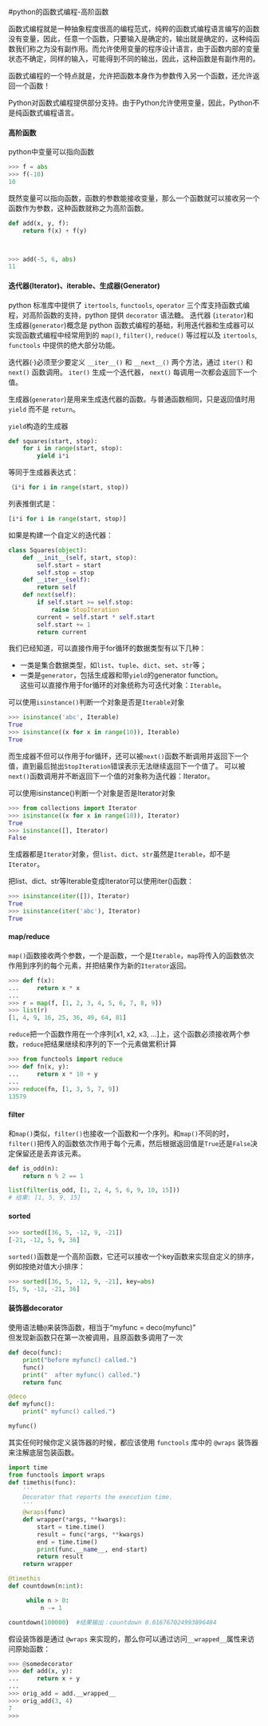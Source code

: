 #python的函数式编程-高阶函数

函数式编程就是一种抽象程度很高的编程范式，纯粹的函数式编程语言编写的函数没有变量，因此，任意一个函数，只要输入是确定的，输出就是确定的，这种纯函数我们称之为没有副作用。而允许使用变量的程序设计语言，由于函数内部的变量状态不确定，同样的输入，可能得到不同的输出，因此，这种函数是有副作用的。

函数式编程的一个特点就是，允许把函数本身作为参数传入另一个函数，还允许返回一个函数！

Python对函数式编程提供部分支持。由于Python允许使用变量，因此，Python不是纯函数式编程语言。

#### 高阶函数
python中变量可以指向函数
```python
>>> f = abs
>>> f(-10)
10
```
既然变量可以指向函数，函数的参数能接收变量，那么一个函数就可以接收另一个函数作为参数，这种函数就称之为高阶函数。
```python
def add(x, y, f):
    return f(x) + f(y)



>>> add(-5, 6, abs)
11
```


#### 迭代器(Iterator)、iterable、生成器(Generator)
python 标准库中提供了 `itertools`, `functools`, `operator` 三个库支持函数式编程，对高阶函数的支持，python 提供 `decorator` 语法糖。 迭代器 (`iterator`)和生成器(`generator`)概念是 python 函数式编程的基础，利用迭代器和生成器可以实现函数式编程中经常用到的 `map()`, `filter()`, `reduce()` 等过程以及 `itertools`, `functools` 中提供的绝大部分功能。

迭代器(·)必须至少要定义 `__iter__()` 和 `__next__()` 两个方法，通过 `iter()` 和 `next()` 函数调用。 `iter()` 生成一个迭代器， `next()` 每调用一次都会返回下一个值。

生成器(`generator`)是用来生成迭代器的函数。与普通函数相同，只是返回值时用 `yield` 而不是 `return`。

`yield`构造的生成器
```python
def squares(start, stop):
    for i in range(start, stop):
        yield i*i
```

等同于生成器表达式：
```python
（i*i for i in range(start, stop))
```
列表推倒式是：
```python
[i*i for i in range(start, stop)]
```

如果是构建一个自定义的迭代器：
```python
class Squares(object):
    def __init__(self, start, stop):
        self.start = start
        self.stop = stop
    def __iter__(self):
        return self
    def next(self):
        if self.start >= self.stop:
            raise StopIteration
        current = self.start * self.start
        self.start += 1
        return current
```
我们已经知道，可以直接作用于for循环的数据类型有以下几种：
- 一类是集合数据类型，如`list`、`tuple`、`dict`、`set`、`str`等；
- 一类是`generator`，包括生成器和带`yield`的generator function。  
这些可以直接作用于for循环的对象统称为可迭代对象：`Iterable`。

可以使用`isinstance()`判断一个对象是否是`Iterable`对象
```python
>>> isinstance('abc', Iterable)
True
>>> isinstance((x for x in range(10)), Iterable)
True
```
而生成器不但可以作用于for循环，还可以被`next()`函数不断调用并返回下一个值，直到最后抛出`StopIteration`错误表示无法继续返回下一个值了。
可以被`next()`函数调用并不断返回下一个值的对象称为迭代器：Iterator。

可以使用isinstance()判断一个对象是否是Iterator对象
```python
>>> from collections import Iterator
>>> isinstance((x for x in range(10)), Iterator)
True
>>> isinstance([], Iterator)
False
```
生成器都是`Iterator`对象，但`list`、`dict`、`str`虽然是`Iterable`，却不是`Iterator`。

把list、dict、str等Iterable变成Iterator可以使用iter()函数：
```python
>>> isinstance(iter([]), Iterator)
True
>>> isinstance(iter('abc'), Iterator)
True
```



#### map/reduce

`map()`函数接收两个参数，一个是函数，一个是`Iterable`，`map`将传入的函数依次作用到序列的每个元素，并把结果作为新的`Iterator`返回。

```python
>>> def f(x):
...     return x * x
...
>>> r = map(f, [1, 2, 3, 4, 5, 6, 7, 8, 9])
>>> list(r)
[1, 4, 9, 16, 25, 36, 49, 64, 81]
```

`reduce`把一个函数作用在一个序列[x1, x2, x3, ...]上，这个函数必须接收两个参数，`reduce`把结果继续和序列的下一个元素做累积计算

```python
>>> from functools import reduce
>>> def fn(x, y):
...     return x * 10 + y
...
>>> reduce(fn, [1, 3, 5, 7, 9])
13579
```

#### filter
和`map()`类似，`filter()`也接收一个函数和一个序列。和`map()`不同的时，`filter()`把传入的函数依次作用于每个元素，然后根据返回值是`True`还是`False`决定保留还是丢弃该元素。
```python
def is_odd(n):
    return n % 2 == 1

list(filter(is_odd, [1, 2, 4, 5, 6, 9, 10, 15]))
# 结果: [1, 5, 9, 15]
```


####  sorted
```python
>>> sorted([36, 5, -12, 9, -21])
[-21, -12, 5, 9, 36]
```

`sorted()`函数是一个高阶函数，它还可以接收一个key函数来实现自定义的排序，例如按绝对值大小排序：

```python
>>> sorted([36, 5, -12, 9, -21], key=abs)
[5, 9, -12, -21, 36]
```


#### 装饰器decorator
使用语法糖`@`来装饰函数，相当于“myfunc = deco(myfunc)”  
但发现新函数只在第一次被调用，且原函数多调用了一次
```python
def deco(func):  
    print("before myfunc() called.")  
    func()  
    print("  after myfunc() called.")  
    return func  

@deco  
def myfunc():  
    print(" myfunc() called.")  

myfunc()  
```

其实任何时候你定义装饰器的时候，都应该使用 `functools` 库中的 `@wraps` 装饰器来注解底层包装函数。
```python
import time
from functools import wraps
def timethis(func):
    '''
    Decorator that reports the execution time.
    '''
    @wraps(func)
    def wrapper(*args, **kwargs):
        start = time.time()
        result = func(*args, **kwargs)
        end = time.time()
        print(func.__name__, end-start)
        return result
    return wrapper

@timethis
def countdown(n:int):

     while n > 0:
         n -= 1

countdown(100000)  #结果输出：countdown 0.016767024993896484
```

假设装饰器是通过 `@wraps` 来实现的，那么你可以通过访问`__wrapped__`属性来访问原始函数：

```python
>>> @somedecorator
>>> def add(x, y):
...     return x + y
...
>>> orig_add = add.__wrapped__
>>> orig_add(3, 4)
7
>>>
```
